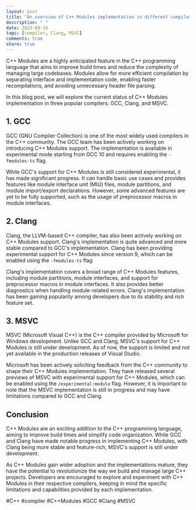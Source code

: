 ```yaml
---
layout: post
title: "An overview of C++ Modules implementation in different compilers: GCC, Clang, and MSVC"
description: " "
date: 2023-09-15
tags: [compiler, Clang, MSVC]
comments: true
share: true
---
```


C++ Modules are a highly anticipated feature in the C++ programming language that aims to improve build times and reduce the complexity of managing large codebases. Modules allow for more efficient compilation by separating interface and implementation code, enabling faster recompilations, and avoiding unnecessary header file parsing. 

In this blog post, we will explore the current status of C++ Modules implementation in three popular compilers: GCC, Clang, and MSVC.

## 1. GCC

GCC (GNU Compiler Collection) is one of the most widely used compilers in the C++ community. The GCC team has been actively working on introducing C++ Modules support. The implementation is available in experimental mode starting from GCC 10 and requires enabling the `-fmodules-ts` flag.

While GCC's support for C++ Modules is still considered experimental, it has made significant progress. It can handle basic use cases and provides features like module interface unit (MIU) files, module partitions, and module import/export declarations. However, some advanced features are yet to be fully supported, such as the usage of preprocessor macros in module interfaces.

## 2. Clang

Clang, the LLVM-based C++ compiler, has also been actively working on C++ Modules support. Clang's implementation is quite advanced and more stable compared to GCC's implementation. Clang has been providing experimental support for C++ Modules since version 9, which can be enabled using the `-fmodules-ts` flag.

Clang's implementation covers a broad range of C++ Modules features, including module partitions, module interfaces, and support for preprocessor macros in module interfaces. It also provides better diagnostics when handling module-related errors. Clang's implementation has been gaining popularity among developers due to its stability and rich feature set.

## 3. MSVC

MSVC (Microsoft Visual C++) is the C++ compiler provided by Microsoft for Windows development. Unlike GCC and Clang, MSVC's support for C++ Modules is still under development. As of now, the support is limited and not yet available in the production releases of Visual Studio.

Microsoft has been actively soliciting feedback from the C++ community to shape their C++ Modules implementation. They have released several previews of MSVC with experimental support for C++ Modules, which can be enabled using the `/experimental:module` flag. However, it is important to note that the MSVC implementation is still in progress and may have limitations compared to GCC and Clang.

## Conclusion

C++ Modules are an exciting addition to the C++ programming language, aiming to improve build times and simplify code organization. While GCC and Clang have made notable progress in implementing C++ Modules, with Clang being more stable and feature-rich, MSVC's support is still under development.

As C++ Modules gain wider adoption and the implementations mature, they have the potential to revolutionize the way we build and manage large C++ projects. Developers are encouraged to explore and experiment with C++ Modules in their respective compilers, keeping in mind the specific limitations and capabilities provided by each implementation.

#C++ #compiler #C++Modules #GCC #Clang #MSVC